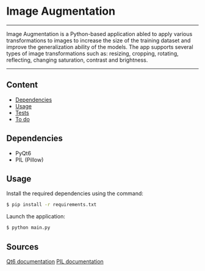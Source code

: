 # Image Augmentation
---
Image Augmentation is a Python-based application abled to apply various transformations to images to increase the size of the training dataset and improve the generalization ability of the models. The app supports several types of image transformations such as: resizing, cropping, rotating, reflecting, changing saturation, contrast and brightness.

---

## Сontent
- [Dependencies](#Development)
- [Usage](#Usage)
- [Tests](#Tests)
- [To do](#to-do)

## Dependencies
- PyQt6
- PIL (Pillow)

## Usage

Install the required dependencies using the command:
```sh
$ pip install -r requirements.txt 
```
Launch the application:
```sh
$ python main.py
```

## Sources
[Qt6 documentation](https://doc.qt.io/qt-6/) [PIL documentation](https://pillow.readthedocs.io/en/stable/)